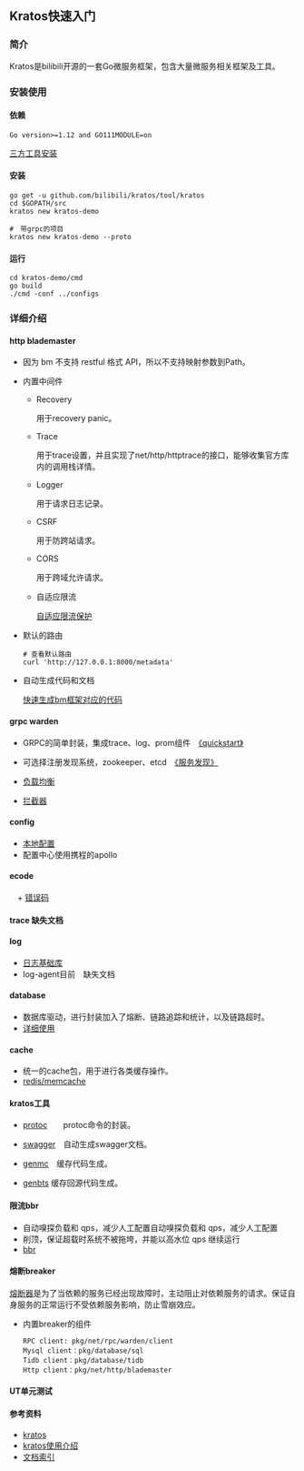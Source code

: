 ## Kratos快速入门
### 简介
Kratos是bilibili开源的一套Go微服务框架，包含大量微服务相关框架及工具。

### 安装使用
#### 依赖

```
Go version>=1.12 and GO111MODULE=on
```

[三方工具安装](https://github.com/bilibili/kratos/blob/master/doc/wiki-cn/install.md)

#### 安装

```shell
go get -u github.com/bilibili/kratos/tool/kratos
cd $GOPATH/src
kratos new kratos-demo

#　带grpc的项目
kratos new kratos-demo --proto
```

#### 运行

```shell
cd kratos-demo/cmd
go build
./cmd -conf ../configs
```

### 详细介绍

#### http blademaster
+ 因为 bm 不支持 restful 格式 API，所以不支持映射参数到Path。

+ 内置中间件

  + Recovery

    用于recovery panic。

  + Trace

    用于trace设置，并且实现了net/http/httptrace的接口，能够收集官方库内的调用栈详情。

  + Logger

    用于请求日志记录。

  + CSRF

    用于防跨站请求。

  + CORS

    用于跨域允许请求。

  + 自适应限流

    [自适应限流保护](https://github.com/bilibili/kratos/blob/master/doc/wiki-cn/ratelimit.md)

+ 默认的路由

  ```shell
  # 查看默认路由
  curl 'http://127.0.0.1:8000/metadata'
  ```


+ 自动生成代码和文档

  [快速生成bm框架对应的代码](https://github.com/bilibili/kratos/blob/master/doc/wiki-cn/blademaster-pb.md)

#### grpc warden

+ GRPC的简单封装，集成trace、log、prom组件　[《quickstart》](https://github.com/bilibili/kratos/blob/master/doc/wiki-cn/warden-quickstart.md)

+ 可选择注册发现系统，zookeeper、etcd　[《服务发现》](https://github.com/bilibili/kratos/blob/master/doc/wiki-cn/warden-resolver.md)

+ [负载均衡](https://github.com/bilibili/kratos/blob/master/doc/wiki-cn/warden-balancer.md)

+ [拦截器](https://github.com/bilibili/kratos/blob/master/doc/wiki-cn/warden-mid.md)

  

#### config

+ [本地配置](https://github.com/bilibili/kratos/blob/master/doc/wiki-cn/config.md)
+ 配置中心使用携程的apollo

#### ecode

　+ [错误码](https://github.com/bilibili/kratos/blob/master/doc/wiki-cn/ecode.md)

#### trace 缺失文档

#### log

+ [日志基础库](https://github.com/bilibili/kratos/blob/master/doc/wiki-cn/config.md)
+ log-agent目前　缺失文档

#### database

+ 数据库驱动，进行封装加入了熔断、链路追踪和统计，以及链路超时。
+ [详细使用](https://github.com/bilibili/kratos/blob/master/doc/wiki-cn/database.md)

#### cache

+ 统一的cache包，用于进行各类缓存操作。
+ [redis/memcache](https://github.com/bilibili/kratos/blob/master/doc/wiki-cn/cache.md)

#### kratos工具

+  [protoc](https://github.com/bilibili/kratos/blob/master/doc/wiki-cn/kratos-protoc.md)　　protoc命令的封装。

+  [swagger](kratos-swagger.md)　自动生成swagger文档。

+  [genmc](https://github.com/bilibili/kratos/blob/master/doc/wiki-cn/kratos-genmc.md)　缓存代码生成。

+  [genbts](https://github.com/bilibili/kratos/blob/master/doc/wiki-cn/kratos-genbts.md)  缓存回源代码生成。

#### 限流bbr

+ 自动嗅探负载和 qps，减少人工配置自动嗅探负载和 qps，减少人工配置
+ 削顶，保证超载时系统不被拖垮，并能以高水位 qps 继续运行
+ [bbr](https://github.com/bilibili/kratos/blob/master/doc/wiki-cn/ratelimit.md)

#### 熔断breaker

[熔断器](https://github.com/bilibili/kratos/blob/master/doc/wiki-cn/breaker.md)是为了当依赖的服务已经出现故障时，主动阻止对依赖服务的请求。保证自身服务的正常运行不受依赖服务影响，防止雪崩效应。

+ 内置breaker的组件

      RPC client: pkg/net/rpc/warden/client
      Mysql client：pkg/database/sql
      Tidb client：pkg/database/tidb
      Http client：pkg/net/http/blademaster

#### UT单元测试



#### 参考资料

+ [kratos](https://github.com/bilibili/kratos)
+ [kratos使用介绍](https://github.com/bilibili/kratos/blob/master/doc/wiki-cn/kratos-tool.md)
+ [文档索引](https://github.com/bilibili/kratos/blob/master/doc/wiki-cn/summary.md)

  